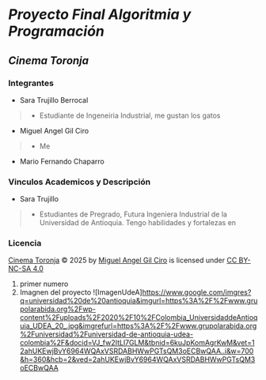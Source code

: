 # *Proyecto Final Algoritmia y Programación*
## *Cinema Toronja*

### Integrantes
*  Sara Trujillo Berrocal
>*  Estudiante de Ingeneiria Industrial, me gustan los gatos
*  Miguel Angel Gil Ciro
>* Me
* Mario Fernando Chaparro

### Vinculos Academicos y Descripción
* Sara Trujillo
>*  Estudiantes de Pregrado, Futura Ingeniera Industrial de la Universidad de Antioquia. Tengo habilidades y fortalezas en 

### Licencia

<a href="https://github.com/miguelgilc/Proyecto_Final_CinemaToronja">Cinema Toronja</a> © 2025 by <a href="https://github.com/miguelgilc">Miguel Angel Gil Ciro</a> is licensed under <a href="https://creativecommons.org/licenses/by-nc-sa/4.0/">CC BY-NC-SA 4.0</a><img src="https://mirrors.creativecommons.org/presskit/icons/cc.svg" alt="" style="max-width: 1em;max-height:1em;margin-left: .2em;"><img src="https://mirrors.creativecommons.org/presskit/icons/by.svg" alt="" style="max-width: 1em;max-height:1em;margin-left: .2em;"><img src="https://mirrors.creativecommons.org/presskit/icons/nc.svg" alt="" style="max-width: 1em;max-height:1em;margin-left: .2em;"><img src="https://mirrors.creativecommons.org/presskit/icons/sa.svg" alt="" style="max-width: 1em;max-height:1em;margin-left: .2em;">

1. primer numero
2. Imagnen del proyecto
![ImagenUdeA]https://www.google.com/imgres?q=universidad%20de%20antioquia&imgurl=https%3A%2F%2Fwww.grupolarabida.org%2Fwp-content%2Fuploads%2F2020%2F10%2FColombia_UniversidaddeAntioquia_UDEA_20_.jpg&imgrefurl=https%3A%2F%2Fwww.grupolarabida.org%2Funiversidad%2Funiversidad-de-antioquia-udea-colombia%2F&docid=VJ_fw2ItLl7GLM&tbnid=6kuJpKomAgrKwM&vet=12ahUKEwjBvY6964WQAxVSRDABHWwPGTsQM3oECBwQAA..i&w=700&h=360&hcb=2&ved=2ahUKEwjBvY6964WQAxVSRDABHWwPGTsQM3oECBwQAA

